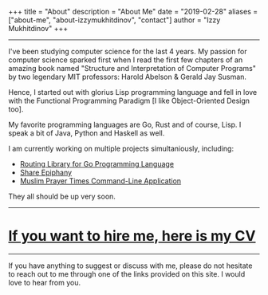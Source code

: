 +++
title = "About"
description = "About Me"
date = "2019-02-28"
aliases = ["about-me", "about-izzymukhitdinov", "contact"]
author = "Izzy Mukhitdinov"
+++

---

I've been studying computer science for the last 4 years.
My passion for computer science sparked first when I read the first few chapters of an amazing book named "Structure and Interpretation of Computer Programs" by two legendary MIT professors: Harold Abelson & Gerald Jay Susman.

Hence, I started out with glorius Lisp programming language and fell in love with the Functional Programming Paradigm [I like Object-Oriented Design too].


My favorite programming languages are Go, Rust and of course, Lisp. I speak a bit of Java, Python and Haskell as well.

I am currently working on multiple projects simultaniously, including:

* [Routing Library for Go Programming Language](https://github.com/IsroilMukhitdinov/aviccena)
* [Share Epiphany](https://nofluffhere.com) 
* [Muslim Prayer Times Command-Line Application](https://github.com/IsroilMukhitdinov/Prayer_Times)

<span>They all should be up very soon.</span>

---

# [If you want to hire me, here is my CV](https://izzyresume.netlify.app)

---

If you have anything to suggest or discuss with me, please do not hesitate to reach out to me through one of the links provided on this site.
I would love to hear from you.